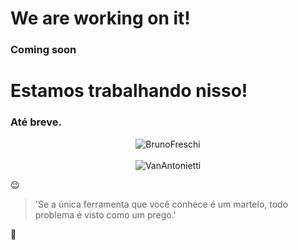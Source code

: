 <!--
**BrunoFreschi/BrunoFreschi** is a ✨ _special_ ✨ repository because its `README.md` (this file) appears on your GitHub profile.
Here are some ideas to get you started:
- 🔭 I’m currently working on ...
- 🌱 I’m currently learning ...
- 👯 I’m looking to collaborate on ...
- 🤔 I’m looking for help with ...
- 💬 Ask me about ...
- 📫 How to reach me: ...
- 😄 Pronouns: ...
- ⚡ Fun fact: ...
-->

<h1> We are working on it! </h1>
<h3>Coming soon</h3>

<h1> Estamos trabalhando nisso! </h1>
<h3>Até breve.</h3>

<p align="center">
  <img src="https://github-profile-trophy.vercel.app/?username=VanAntonietti&title=Commit,Followers,Stars&theme=onedark&row=1&column=3&no-bg=true&margin-w=15&no-frame=true" alt="BrunoFreschi" /></a>
  <br>
  <br>
  <img src="https://github-readme-streak-stats.herokuapp.com/?user=VanAntonietti&theme=dracula&hide_border=true" alt="VanAntonietti" /></a>
</p>

😉
>'Se a única ferramenta que você conhece é um martelo, todo problema é visto como um prego.'


&#127769;
